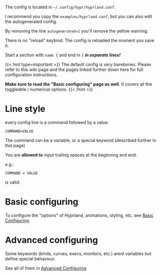 The config is located in `~/.config/hypr/hyprland.conf`.

I recommend you copy the `examples/hyprland.conf`, but you can also edit the
autogenerated config.

By removing the line `autogenerated=1` you'll remove the yellow warning.

There is no "reload" keybind. The config is reloaded the moment you save it.

Start a section with `name {` and end in `}` ***in separate lines!***

{{< hint type=important >}}
The default config is *very* barebones. Please refer to this wiki page and the pages
linked further down here for full configuration instructions.

**Make sure to read the "Basic configuring" page as well**. It covers all the
toggleable / numerical options.
{{< /hint >}}

# Line style

every config line is a command followed by a value.

```plain
COMMAND=VALUE
```

The command can be a variable, or a special keyword (described further in this
page)

You are **allowed to** input trailing spaces at the beginning and end.

e.g.:

```plain
COMMAND = VALUE
```

is valid.

# Basic configuring

To configure the "options" of Hyprland, animations, styling, etc. see
[Basic Configuring](../Basic-Config).

# Advanced configuring

Some keywords (binds, curves, execs, monitors, etc.) arent variables but define
special behaviour.

See all of them in
[Advanced Configuring](../Advanced-config)
